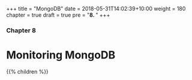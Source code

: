 +++
title = "MongoDB"
date = 2018-05-31T14:02:39+10:00
weight = 180
chapter = true
draft = true
pre = "<b>8. </b>"
+++

### Chapter 8

# Monitoring MongoDB

{{% children  %}}
